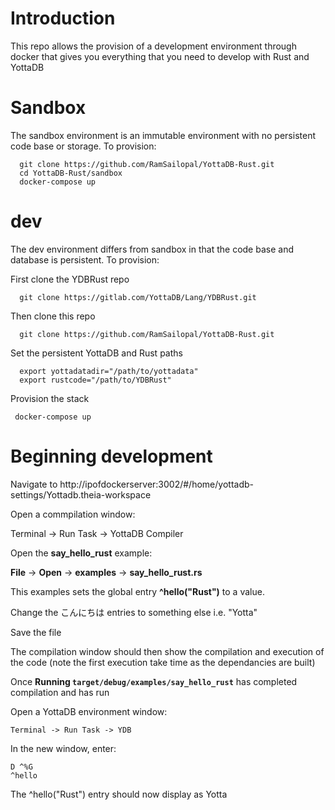 # Introduction

This repo allows the provision of a development environment through docker that gives you everything that you need to develop with Rust and YottaDB

# Sandbox

The sandbox environment is an immutable environment with no persistent code base or storage. To provision:

      git clone https://github.com/RamSailopal/YottaDB-Rust.git
      cd YottaDB-Rust/sandbox
      docker-compose up
      
# dev

The dev environment differs from sandbox in that the code base and database is persistent. To provision:
  
First clone the YDBRust repo

      git clone https://gitlab.com/YottaDB/Lang/YDBRust.git

Then clone this repo

      git clone https://github.com/RamSailopal/YottaDB-Rust.git

Set the persistent YottaDB and Rust paths

      export yottadatadir="/path/to/yottadata"
      export rustcode="/path/to/YDBRust"

Provision the stack

     docker-compose up

# Beginning development

Navigate to http://ipofdockerserver:3002/#/home/yottadb-settings/Yottadb.theia-workspace

Open a commpilation window:

   Terminal -> Run Task -> YottaDB Compiler

Open the **say_hello_rust** example:

   **File** -> **Open** -> **examples** -> **say_hello_rust.rs**

This examples sets the global entry **^hello("Rust")** to a value.

Change the こんにちは entries to something else i.e. "Yotta"

Save the file

The compilation window should then show the compilation and execution of the code (note the first execution take time as the dependancies are built)

Once **Running `target/debug/examples/say_hello_rust`** has completed compilation and has run

Open a YottaDB environment window:

    Terminal -> Run Task -> YDB
    
In the new window, enter:

    D ^%G
    ^hello
    
The ^hello("Rust") entry should now display as Yotta




